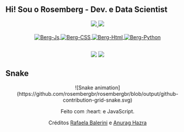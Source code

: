 ## Hi! Sou o Rosemberg - Dev. e Data Scientist

<!--
**RosembergBR/rosembergBR** is a ✨ _special_ ✨ repository because its `README.md` (this file) appears on your GitHub profile.

Here are some ideas to get you started:

- 🔭 Atualmente desenvolvendo em Python, HTML, CSS e JS.
- 🌱 Estudando PHP e Laravel.
- 💬 Ask me about ...
- 📫 Fale comigo através do email: 
- 😄 Pronouns: ele/dele
-->

<!-- Pessoal que veio atrás do **Github Stats:** a API provavelmente saiu do ar nesse período,
mas você pode adicionar a sua própria, seguindo esse [tutorial](https://github.com/anuraghazra/github-readme-stats/blob/master/readme.md#deploy-on-your-own-vercel-instance) -->

<div>
  <div align="center">
  <a href="https://github.com/rosembergbr"> 
  <img height="180em" src="https://github-readme-stats.vercel.app/api?username=rosembergbr&show_icons=true&theme=dark"/>
  <img height="180em" src="https://github-readme-stats.vercel.app/api/top-langs/?username=rosembergbr&layout=compact&theme=dark"/>
</div>

<div style="display: inline_block"><br>
  <div align="center">
  <img align="center" alt="Berg-Js" height="30" width="40" src="https://cdn.jsdelivr.net/gh/devicons/devicon/icons/javascript/javascript-original.svg">
  <img align="center" alt="Berg-CSS" height="30" width="40" src="https://cdn.jsdelivr.net/gh/devicons/devicon/icons/css3/css3-original.svg">
  <img align="center" alt="Berg-Html" height="30" width="40" src="https://cdn.jsdelivr.net/gh/devicons/devicon/icons/html5/html5-original.svg">
  <img align="center" alt="Berg-Python" height="30" width="40" src="https://cdn.jsdelivr.net/gh/devicons/devicon/icons/python/python-original.svg"> 
</div>
  
  ##
 
<div> 
  <div align="center">
<!--  <a href="https://www.youtube.com/xxxxxx" target="_blank"><img src="https://img.shields.io/badge/YouTube-FF0000?style=for-the-badge&logo=youtube&logoColor=white" target="_blank"></a>
  <a href="https://instagram.com/xxxxxx" target="_blank"><img src="https://img.shields.io/badge/-Instagram-%23E4405F?style=for-the-badge&logo=instagram&logoColor=white" target="_blank"></a>
 	<a href="https://www.twitch.tv/xxxxxx" target="_blank"><img src="https://img.shields.io/badge/Twitch-9146FF?style=for-the-badge&logo=twitch&logoColor=white" target="_blank"></a>
  <a href="https://discord.gg/xxxxxx" target="_blank"><img src="https://img.shields.io/badge/Discord-7289DA?style=for-the-badge&logo=discord&logoColor=white" target="_blank"></a> -->
  <a href="https://www.linkedin.com/in/benedito-rosemberg-58796416brsl" target="_blank"><img src="https://img.shields.io/badge/-LinkedIn-%230077B5?style=for-the-badge&logo=linkedin&logoColor=white" target="_blank"></a>   
  <a href = "mailto:"><img src="https://img.shields.io/badge/Gmail-D14836?style=for-the-badge&logo=gmail&logoColor=white" target="_blank"></a>
</div>

## Snake

<div>
 <div align="center">
   ![Snake animation](https://github.com/rosembergbr/rosembergbr/blob/output/github-contribution-grid-snake.svg) 
 </div>
 <p></p>
<div>
 <div align="center"
  <p>Feito com :heart: e JavaScript.</p>
  <p>Créditos <a href="https: Rafaela Balerini">Rafaela Balerini</a> e  <a href="https: Anurag Hazra">Anurag Hazra</a>
  </p>
</div>
